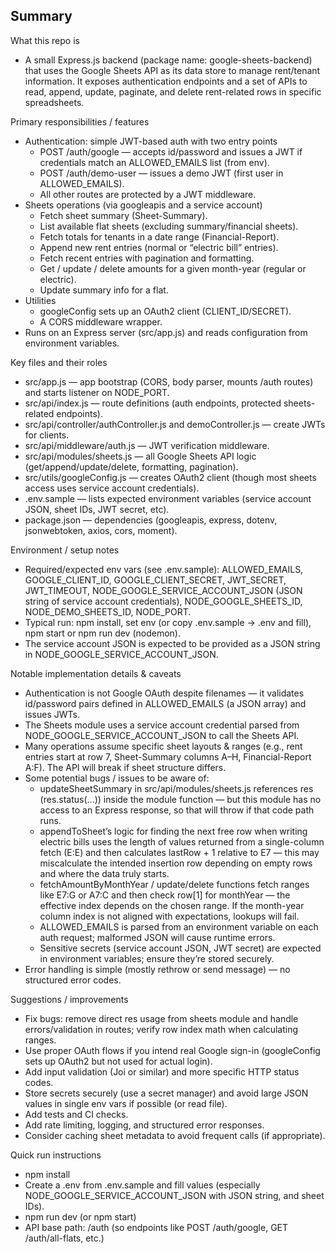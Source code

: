 Summary
-------------------------------------------

What this repo is
- A small Express.js backend (package name: google-sheets-backend) that uses the Google Sheets API as its data store to manage rent/tenant information. It exposes authentication endpoints and a set of APIs to read, append, update, paginate, and delete rent-related rows in specific spreadsheets.

Primary responsibilities / features
- Authentication: simple JWT-based auth with two entry points
  - POST /auth/google — accepts id/password and issues a JWT if credentials match an ALLOWED_EMAILS list (from env).
  - POST /auth/demo-user — issues a demo JWT (first user in ALLOWED_EMAILS).
  - All other routes are protected by a JWT middleware.
- Sheets operations (via googleapis and a service account)
  - Fetch sheet summary (Sheet-Summary).
  - List available flat sheets (excluding summary/financial sheets).
  - Fetch totals for tenants in a date range (Financial-Report).
  - Append new rent entries (normal or “electric bill” entries).
  - Fetch recent entries with pagination and formatting.
  - Get / update / delete amounts for a given month-year (regular or electric).
  - Update summary info for a flat.
- Utilities
  - googleConfig sets up an OAuth2 client (CLIENT_ID/SECRET).
  - A CORS middleware wrapper.
- Runs on an Express server (src/app.js) and reads configuration from environment variables.

Key files and their roles
- src/app.js — app bootstrap (CORS, body parser, mounts /auth routes) and starts listener on NODE_PORT.
- src/api/index.js — route definitions (auth endpoints, protected sheets-related endpoints).
- src/api/controller/authController.js and demoController.js — create JWTs for clients.
- src/api/middleware/auth.js — JWT verification middleware.
- src/api/modules/sheets.js — all Google Sheets API logic (get/append/update/delete, formatting, pagination).
- src/utils/googleConfig.js — creates OAuth2 client (though most sheets access uses service account credentials).
- .env.sample — lists expected environment variables (service account JSON, sheet IDs, JWT secret, etc).
- package.json — dependencies (googleapis, express, dotenv, jsonwebtoken, axios, cors, moment).

Environment / setup notes
- Required/expected env vars (see .env.sample): ALLOWED_EMAILS, GOOGLE_CLIENT_ID, GOOGLE_CLIENT_SECRET, JWT_SECRET, JWT_TIMEOUT, NODE_GOOGLE_SERVICE_ACCOUNT_JSON (JSON string of service account credentials), NODE_GOOGLE_SHEETS_ID, NODE_DEMO_SHEETS_ID, NODE_PORT.
- Typical run: npm install, set env (or copy .env.sample -> .env and fill), npm start or npm run dev (nodemon).
- The service account JSON is expected to be provided as a JSON string in NODE_GOOGLE_SERVICE_ACCOUNT_JSON.

Notable implementation details & caveats
- Authentication is not Google OAuth despite filenames — it validates id/password pairs defined in ALLOWED_EMAILS (a JSON array) and issues JWTs.
- The Sheets module uses a service account credential parsed from NODE_GOOGLE_SERVICE_ACCOUNT_JSON to call the Sheets API.
- Many operations assume specific sheet layouts & ranges (e.g., rent entries start at row 7, Sheet-Summary columns A–H, Financial-Report A:F). The API will break if sheet structure differs.
- Some potential bugs / issues to be aware of:
  - updateSheetSummary in src/api/modules/sheets.js references res (res.status(...)) inside the module function — but this module has no access to an Express response, so that will throw if that code path runs.
  - appendToSheet’s logic for finding the next free row when writing electric bills uses the length of values returned from a single-column fetch (E:E) and then calculates lastRow + 1 relative to E7 — this may miscalculate the intended insertion row depending on empty rows and where the data truly starts.
  - fetchAmountByMonthYear / update/delete functions fetch ranges like E7:G or A7:C and then check row[1] for monthYear — the effective index depends on the chosen range. If the month-year column index is not aligned with expectations, lookups will fail.
  - ALLOWED_EMAILS is parsed from an environment variable on each auth request; malformed JSON will cause runtime errors.
  - Sensitive secrets (service account JSON, JWT secret) are expected in environment variables; ensure they’re stored securely.
- Error handling is simple (mostly rethrow or send message) — no structured error codes.

Suggestions / improvements
- Fix bugs: remove direct res usage from sheets module and handle errors/validation in routes; verify row index math when calculating ranges.
- Use proper OAuth flows if you intend real Google sign-in (googleConfig sets up OAuth2 but not used for actual login).
- Add input validation (Joi or similar) and more specific HTTP status codes.
- Store secrets securely (use a secret manager) and avoid large JSON values in single env vars if possible (or read file).
- Add tests and CI checks.
- Add rate limiting, logging, and structured error responses.
- Consider caching sheet metadata to avoid frequent calls (if appropriate).

Quick run instructions
- npm install
- Create a .env from .env.sample and fill values (especially NODE_GOOGLE_SERVICE_ACCOUNT_JSON with JSON string, and sheet IDs).
- npm run dev (or npm start)
- API base path: /auth (so endpoints like POST /auth/google, GET /auth/all-flats, etc.)
